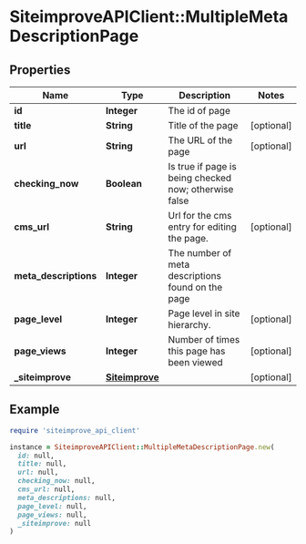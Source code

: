 # SiteimproveAPIClient::MultipleMetaDescriptionPage

## Properties

| Name | Type | Description | Notes |
| ---- | ---- | ----------- | ----- |
| **id** | **Integer** | The id of page |  |
| **title** | **String** | Title of the page | [optional] |
| **url** | **String** | The URL of the page | [optional] |
| **checking_now** | **Boolean** | Is true if page is being checked now; otherwise false |  |
| **cms_url** | **String** | Url for the cms entry for editing the page. | [optional] |
| **meta_descriptions** | **Integer** | The number of meta descriptions found on the page |  |
| **page_level** | **Integer** | Page level in site hierarchy. | [optional] |
| **page_views** | **Integer** | Number of times this page has been viewed | [optional] |
| **_siteimprove** | [**Siteimprove**](Siteimprove.md) |  | [optional] |

## Example

```ruby
require 'siteimprove_api_client'

instance = SiteimproveAPIClient::MultipleMetaDescriptionPage.new(
  id: null,
  title: null,
  url: null,
  checking_now: null,
  cms_url: null,
  meta_descriptions: null,
  page_level: null,
  page_views: null,
  _siteimprove: null
)
```

